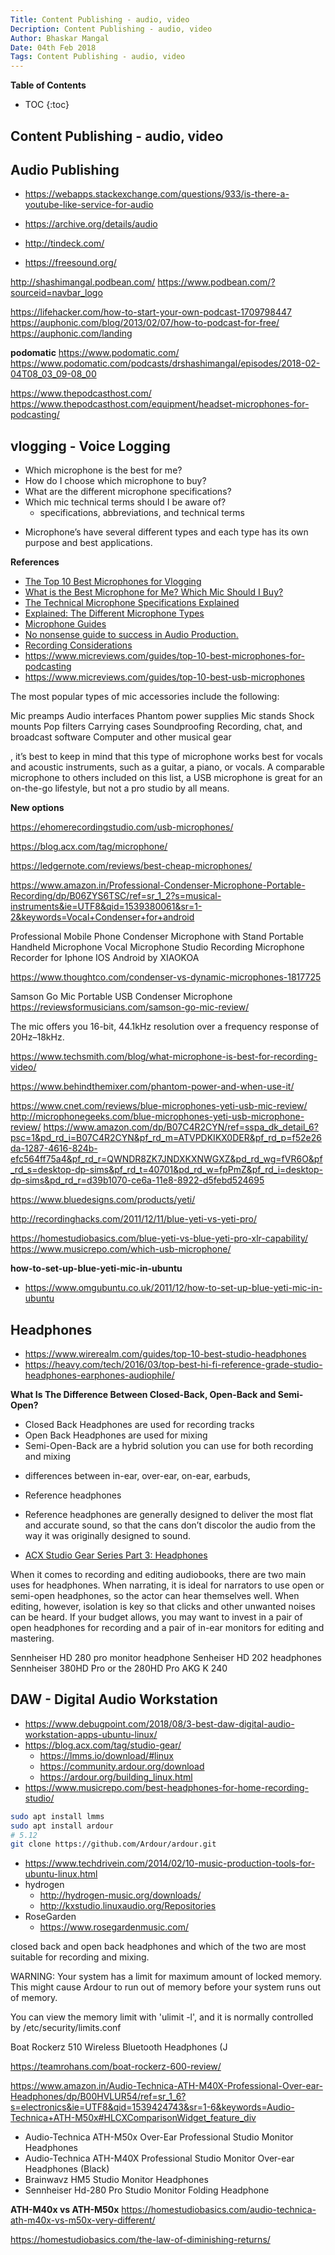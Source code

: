 ```yaml
---
Title: Content Publishing - audio, video
Decription: Content Publishing - audio, video
Author: Bhaskar Mangal
Date: 04th Feb 2018
Tags: Content Publishing - audio, video
---
```


**Table of Contents**
* TOC
{:toc}


## Content Publishing - audio, video

## Audio Publishing
- https://webapps.stackexchange.com/questions/933/is-there-a-youtube-like-service-for-audio

- https://archive.org/details/audio
- http://tindeck.com/
- https://freesound.org/

http://shashimangal.podbean.com/
https://www.podbean.com/?sourceid=navbar_logo

https://lifehacker.com/how-to-start-your-own-podcast-1709798447
https://auphonic.com/blog/2013/02/07/how-to-podcast-for-free/
https://auphonic.com/landing

**podomatic**
https://www.podomatic.com/
https://www.podomatic.com/podcasts/drshashimangal/episodes/2018-02-04T08_03_09-08_00


https://www.thepodcasthost.com/
https://www.thepodcasthost.com/equipment/headset-microphones-for-podcasting/

## vlogging - Voice Logging
* Which microphone is the best for me?
* How do I choose which microphone to buy?
* What are the different microphone specifications?
* Which mic technical terms should I be aware of? 
  - specifications, abbreviations, and technical terms

- Microphone’s have several different types and each type has its own purpose and best applications. 

**References**
* [The Top 10 Best Microphones for Vlogging](https://www.micreviews.com/guides/top-10-best-vlogging-microphones)
* [What is the Best Microphone for Me? Which Mic Should I Buy?](https://www.micreviews.com/guides/how-to-choose-the-best-microphone-to-buy)
* [The Technical Microphone Specifications Explained](https://www.micreviews.com/guides/microphone-specification-terms-explained)
* [Explained: The Different Microphone Types](https://www.micreviews.com/guides/different-microphone-types)
* [Microphone Guides](https://www.micreviews.com/category/guides)
* [No nonsense guide to success in Audio Production.](https://www.teachmeaudio.com/)
* [Recording Considerations](https://www.teachmeaudio.com/recording/sound-reproduction/recording-considerations/)
* https://www.micreviews.com/guides/top-10-best-microphones-for-podcasting
* https://www.micreviews.com/guides/top-10-best-usb-microphones

The most popular types of mic accessories include the following:

Mic preamps
Audio interfaces
Phantom power supplies
Mic stands
Shock mounts
Pop filters
Carrying cases
Soundproofing
Recording, chat, and broadcast software
Computer and other musical gear


, it’s best to keep in mind that this type of microphone works best for vocals and acoustic instruments, such as a guitar, a piano, or vocals. A comparable microphone to others included on this list, a USB microphone is great for an on-the-go lifestyle, but not a pro studio by all means.


**New options**


https://ehomerecordingstudio.com/usb-microphones/


https://blog.acx.com/tag/microphone/

https://ledgernote.com/reviews/best-cheap-microphones/

https://www.amazon.in/Professional-Condenser-Microphone-Portable-Recording/dp/B06ZYS6TSC/ref=sr_1_2?s=musical-instruments&ie=UTF8&qid=1539380061&sr=1-2&keywords=Vocal+Condenser+for+android

Professional Mobile Phone Condenser Microphone with Stand Portable Handheld Microphone Vocal Microphone Studio Recording Microphone Recorder for Iphone IOS Android by XIAOKOA


https://www.thoughtco.com/condenser-vs-dynamic-microphones-1817725


Samson Go Mic Portable USB Condenser Microphone
https://reviewsformusicians.com/samson-go-mic-review/

The mic offers you 16-bit, 44.1kHz resolution over a frequency response of 20Hz–18kHz. 


https://www.techsmith.com/blog/what-microphone-is-best-for-recording-video/

https://www.behindthemixer.com/phantom-power-and-when-use-it/

https://www.cnet.com/reviews/blue-microphones-yeti-usb-mic-review/
http://microphonegeeks.com/blue-microphones-yeti-usb-microphone-review/
https://www.amazon.com/dp/B07C4R2CYN/ref=sspa_dk_detail_6?psc=1&pd_rd_i=B07C4R2CYN&pf_rd_m=ATVPDKIKX0DER&pf_rd_p=f52e26da-1287-4616-824b-efc564ff75a4&pf_rd_r=QWNDR8ZK7JNDXKXNWGXZ&pd_rd_wg=fVR6O&pf_rd_s=desktop-dp-sims&pf_rd_t=40701&pd_rd_w=fpPmZ&pf_rd_i=desktop-dp-sims&pd_rd_r=d39b1070-ce6a-11e8-8922-d5febd524695


https://www.bluedesigns.com/products/yeti/

http://recordinghacks.com/2011/12/11/blue-yeti-vs-yeti-pro/

https://homestudiobasics.com/blue-yeti-vs-blue-yeti-pro-xlr-capability/
https://www.musicrepo.com/which-usb-microphone/

**how-to-set-up-blue-yeti-mic-in-ubuntu**
* https://www.omgubuntu.co.uk/2011/12/how-to-set-up-blue-yeti-mic-in-ubuntu


## Headphones
* https://www.wirerealm.com/guides/top-10-best-studio-headphones
* https://heavy.com/tech/2016/03/top-best-hi-fi-reference-grade-studio-headphones-earphones-audiophile/

**What Is The Difference Between Closed-Back, Open-Back and Semi-Open?**
* Closed Back Headphones are used for recording tracks
* Open Back Headphones are used for mixing
* Semi-Open-Back are a hybrid solution you can use for both recording and mixing

- differences between in-ear, over-ear, on-ear, earbuds, 



* Reference headphones
- Reference headphones are generally designed to deliver the most flat and accurate sound, so that the cans don’t discolor the audio from the way it was originally designed to sound.

* [ACX Studio Gear Series Part 3: Headphones](https://blog.acx.com/2013/10/01/acx-studio-gear-series-part-3-headphones/)

When it comes to recording and editing audiobooks, there are two main uses for headphones. When narrating, it is ideal for narrators to use open or semi-open headphones, so the actor can hear themselves well. When editing, however, isolation is key so that clicks and other unwanted noises can be heard. If your budget allows, you may want to invest in a pair of open headphones for recording and a pair of in-ear monitors for editing and mastering. 


 Sennheiser HD 280 pro monitor headphone
  Senheiser HD 202 headphones
  Sennheiser 380HD Pro or the 280HD Pro
  AKG K 240

## DAW - Digital Audio Workstation
* https://www.debugpoint.com/2018/08/3-best-daw-digital-audio-workstation-apps-ubuntu-linux/
* https://blog.acx.com/tag/studio-gear/
  - https://lmms.io/download/#linux
  - https://community.ardour.org/download
  - https://ardour.org/building_linux.html
* https://www.musicrepo.com/best-headphones-for-home-recording-studio/
```bash
sudo apt install lmms
sudo apt install ardour
# 5.12
git clone https://github.com/Ardour/ardour.git
```
* https://www.techdrivein.com/2014/02/10-music-production-tools-for-ubuntu-linux.html
* hydrogen
  - http://hydrogen-music.org/downloads/
  - http://kxstudio.linuxaudio.org/Repositories
* RoseGarden
  - https://www.rosegardenmusic.com/

closed back and open back headphones and which of the two are most suitable for recording and mixing.



WARNING: Your system has a limit for maximum amount of locked memory. This might cause Ardour to run out of memory before your system runs out of memory. 

You can view the memory limit with 'ulimit -l', and it is normally controlled by  /etc/security/limits.conf


Boat Rockerz 510 Wireless Bluetooth Headphones (J

https://teamrohans.com/boat-rockerz-600-review/


https://www.amazon.in/Audio-Technica-ATH-M40X-Professional-Over-ear-Headphones/dp/B00HVLUR54/ref=sr_1_6?s=electronics&ie=UTF8&qid=1539424743&sr=1-6&keywords=Audio-Technica+ATH-M50x#HLCXComparisonWidget_feature_div


* Audio-Technica ATH-M50x Over-Ear Professional Studio Monitor Headphones
* Audio-Technica ATH-M40X Professional Studio Monitor Over-ear Headphones (Black)
* Brainwavz HM5 Studio Monitor Headphones
* Sennheiser Hd-280 Pro Studio Monitor Folding Headphone

**ATH-M40x vs ATH-M50x**
https://homestudiobasics.com/audio-technica-ath-m40x-vs-m50x-very-different/

https://homestudiobasics.com/the-law-of-diminishing-returns/